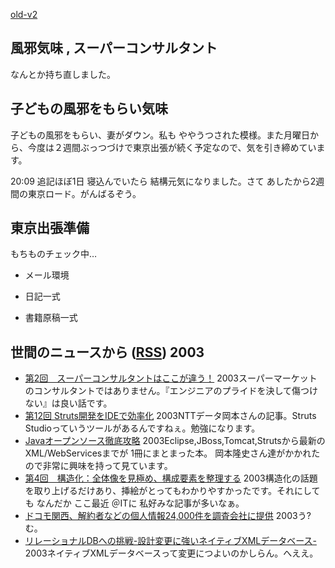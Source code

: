 [old-v2](ig031130-orig.html)

## 風邪気味 , スーパーコンサルタント

なんとか持ち直しました。


## 子どもの風邪をもらい気味

子どもの風邪をもらい、妻がダウン。私も ややうつされた模様。また月曜日から、今度は２週間ぶっつづけで東京出張が続く予定なので、気を引き締めています。

20:09 追記ほぼ1日 寝込んでいたら 結構元気になりました。さて あしたから2週間の東京ロード。がんばるぞう。

## 東京出張準備

もちものチェック中…


* メール環境
  
* 日記一式
  
* 書籍原稿一式

## 世間のニュースから ([RSS](ig031130-news.xml)) 2003


* [第2回　スーパーコンサルタントはここが違う！](http://jibun.atmarkit.co.jp/lskill01/rensai/devgenba02/devgenba01.html)  2003スーパーマーケットのコンサルタントではありません。『エンジニアのプライドを決して傷つけない』は良い話です。
* [第12回 Struts開発をIDEで効率化](http://www.atmarkit.co.jp/fjava/rensai2/jakarta12/jakarta12_01.html)  2003NTTデータ岡本さんの記事。Struts Studioっていうツールがあるんですねぇ。勉強になります。
* [Javaオープンソース徹底攻略](http://www.seshop.com/detail.asp?pid=4734)  2003Eclipse,JBoss,Tomcat,Strutsから最新のXML/WebServicesまでが 1冊にまとまった本。 岡本隆史さん達がかかれたので非常に興味を持って見ています。
* [第4回　構造化：全体像を見極め、構成要素を整理する](http://jibun.atmarkit.co.jp/lskill01/rensai/cri-think/think04.html)  2003構造化の話題を取り上げるだけあり、挿絵がとってもわかりやすかったです。それにしても なんだか ここ最近 ＠ITに 私好みな記事が多いなぁ。
* [ドコモ関西、解約者などの個人情報24,000件を調査会社に提供](http://internet.watch.impress.co.jp/cda/news/2003/11/26/1262.html)  2003う?む。
* [リレーショナルDBへの挑戦-設計変更に強いネイティブXMLデータベース-](http://www.atmarkit.co.jp/fxml/rensai2/jirei02/nxdb01.html)  2003ネイティブXMLデータベースって変更につよいのかしらん。へええ。